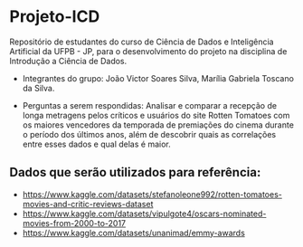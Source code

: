 # Projeto-ICD
Repositório de estudantes do curso de Ciência de Dados e Inteligência Artificial da UFPB - JP, para o desenvolvimento do projeto na disciplina de Introdução a Ciência de Dados.

* Integrantes do grupo: João Victor Soares Silva, Marília Gabriela Toscano da Silva.

* Perguntas a serem respondidas: Analisar e comparar a recepção de longa metragens pelos críticos e usuários do site Rotten Tomatoes com os maiores vencedores da temporada de premiações do cinema durante o período dos últimos anos, além de descobrir quais as correlações entre esses dados e qual delas é maior.

## Dados que serão utilizados para referência:
* https://www.kaggle.com/datasets/stefanoleone992/rotten-tomatoes-movies-and-critic-reviews-dataset
* https://www.kaggle.com/datasets/vipulgote4/oscars-nominated-movies-from-2000-to-2017
* https://www.kaggle.com/datasets/unanimad/emmy-awards
